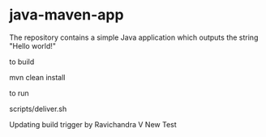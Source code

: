 # java-maven-app


The repository contains a simple Java application which outputs the string
"Hello world!"


to build

mvn clean install


to run

scripts/deliver.sh

Updating build trigger by Ravichandra V
New Test
